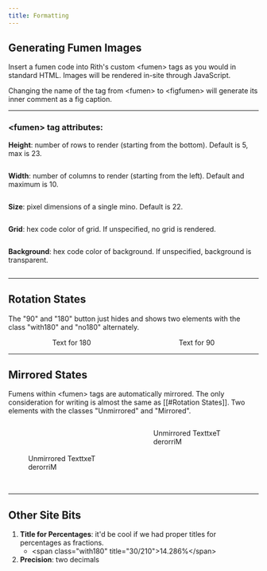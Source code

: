 ```yaml
---
title: Formatting
---
```

## Generating Fumen Images
Insert a fumen code into Rith's custom \<fumen> tags as you would in standard HTML. Images will be rendered in-site through JavaScript.

Changing the name of the tag from \<fumen> to \<figfumen> will generate its inner comment as a fig caption.
___
### \<fumen> tag attributes:
**Height**: number of rows to render (starting from the bottom). Default is 5, max is 23.
<div style="display: flex; justify-content: space-around;">
<fumen src="v115@9gBtDewhilwwBtCewhglRpxwR4Bewhg0RpwwR4Cewh?i0JeAgH" height = '15'></fumen>
</div>

**Width**: number of columns to render (starting from the left). Default and maximum is 10.
<div style="display: flex; justify-content: space-around;">
<fumen src="v115@9gBtDewhilwwBtCewhglRpxwR4Bewhg0RpwwR4Cewh?i0JeAgH" width = '4'></fumen>
</div>

**Size**: pixel dimensions of a single mino. Default is 22.
<div style="display: flex; justify-content: space-around;">
<fumen src="v115@9gBtDewhilwwBtCewhglRpxwR4Bewhg0RpwwR4Cewh?i0JeAgH" size = '23'></fumen>
</div>

**Grid**: hex code color of grid. If unspecified, no grid is rendered.
<div style="display: flex; justify-content: space-around;">
<fumen src="v115@9gBtDewhilwwBtCewhglRpxwR4Bewhg0RpwwR4Cewh?i0JeAgH" grid = '#00FFFF'></fumen>
</div>

**Background**: hex code color of background. If unspecified, background is transparent.
<div style="display: flex; justify-content: space-around;">
<fumen src="v115@9gBtDewhilwwBtCewhglRpxwR4Bewhg0RpwwR4Cewh?i0JeAgH" background = '#00FFFF'></fumen>
</div>

___
## Rotation States
The "90" and "180" button just hides and shows two elements with the class "with180" and "no180" alternately.
<div style="display: flex; justify-content: space-around;">
	<span class="with180">Text for 180</span>
	<span class="no180">Text for 90</span>
</div>

___
## Mirrored States
Fumens within \<fumen> tags are automatically mirrored. The only consideration for writing is almost the same as [[#Rotation States]]. Two elements with the classes "Unmirrored" and "Mirrored".

<div style="display: flex; justify-content: space-around;">
	<figure><br>
		<fumen src="v115@9gBtDewhilwwBtCewhglRpxwR4Bewhg0RpwwR4Cewh?i0JeAgH"></fumen><br>
		<figcaption><br>
			<span class="Unmirrored">Unmirrored Text</span><span class="Mirrored">txeT derorriM</span><br>
		</figcaption><br>
	</figure>
	<figure>
		<fumen src="v115@9gBtDewhilwwBtCewhglRpxwR4Bewhg0RpwwR4Cewh?i0JeAgH"></fumen>
		<figcaption>
			<span class="Unmirrored">Unmirrored Text</span><span class="Mirrored">txeT derorriM</span>
		</figcaption>
	</figure>
</div>

___
## Other Site Bits
1. **Title for Percentages**: it'd be cool if we had proper titles for percentages as fractions.
	- \<span class="with180" title="30/210">14.286%\</span>
2. **Precision**: two decimals